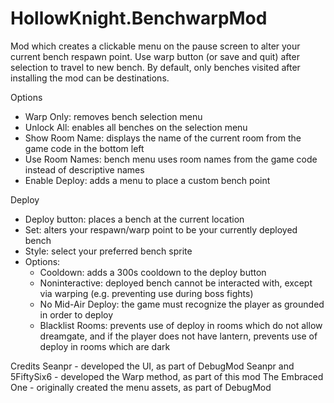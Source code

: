 # HollowKnight.BenchwarpMod

Mod which creates a clickable menu on the pause screen to alter your current bench respawn point. Use warp button (or save and quit) after selection to travel to new bench. By default, only benches visited after installing the mod can be destinations.

Options
- Warp Only: removes bench selection menu
- Unlock All: enables all benches on the selection menu
- Show Room Name: displays the name of the current room from the game code in the bottom left
- Use Room Names: bench menu uses room names from the game code instead of descriptive names
- Enable Deploy: adds a menu to place a custom bench point

Deploy
- Deploy button: places a bench at the current location
- Set: alters your respawn/warp point to be your currently deployed bench
- Style: select your preferred bench sprite
- Options:
	- Cooldown: adds a 300s cooldown to the deploy button
	- Noninteractive: deployed bench cannot be interacted with, except via warping (e.g. preventing use during boss fights)
	- No Mid-Air Deploy: the game must recognize the player as grounded in order to deploy
	- Blacklist Rooms: prevents use of deploy in rooms which do not allow dreamgate, and if the player does not have lantern, prevents use of deploy in rooms which are dark

Credits
Seanpr - developed the UI, as part of DebugMod
Seanpr and 5FiftySix6 - developed the Warp method, as part of this mod
The Embraced One - originally created the menu assets, as part of DebugMod
